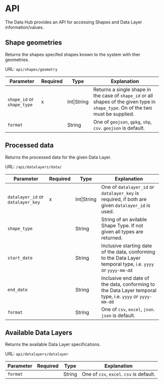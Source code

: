 # API

The Data Hub provides an API for accessing Shapes and Data Layer information/values.



## Shape geometries

Returns the shapes specifed shapes known to the system with ther geometries.

URL: `api/shapes/geometry`

| Parameter                   | Required | Type        | Explanation                                                  |
| --------------------------- | -------- | ----------- | ------------------------------------------------------------ |
| `shape_id`  or `shape_type` | x        | Int\|String | Returns a single shape in the case of `shape_id` or all shapes of the given type in `shape_type`. On of the two must be supplied. |
| `format`                    |          | String      | One of `geojson`, `gpkg`, `shp`, `csv`. `geojson` is default. |




## Processed data

Returns the processed data for the given Data Layer.

URL: `/api/datalayers/data/`

| Parameter                          | Required | Type        | Explanation                                                  |
| ---------------------------------- | -------- | ----------- | ------------------------------------------------------------ |
| `datalayer_id`  or `datalayer_key` | x        | Int\|String | One of `datalayer_id` or `datalayer_key` is required, if both are given `datalayer_id` is used. |
| `shape_type`                       |          | String      | String of an avilable Shape Type. If not given all types are returned. |
| `start_date`                       |          | String      | Inclusive starting date of the data, conforming to the Data Layer temporal type, i.e. `yyyy` or `yyyy-mm-dd` |
| `end_date`                         |          | String      | Inclusive end date of the data, conforming to the Data Layer temporal type, i.e. `yyyy` or `yyyy-mm-dd` |
| `format`                           |          | String      | One of `csv`, `excel`, `json`. `json` is default.            |

## Available Data Layers

Returns the available Data Layer specifications.

URL: `api/datalayers/datalayer`

| Parameter | Required | Type   | Explanation                              |
| --------- | -------- | ------ | ---------------------------------------- |
| `format`  |          | String | One of `csv`, `excel`. `csv` is default. |

